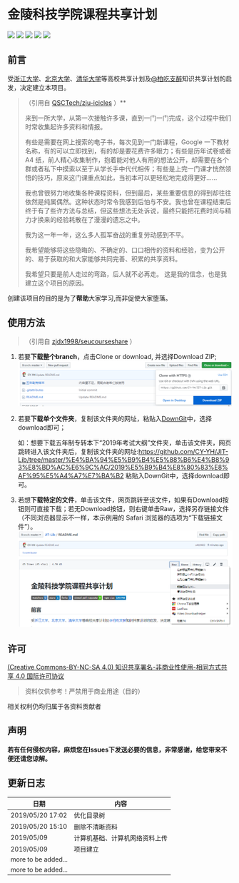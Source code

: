 # 金陵科技学院课程共享计划

[![](https://img.shields.io/github/watchers/CY-YH/JIT-Lib.svg?style=flat)](https://github.com/CY-YH/JIT-Lib/watchers)
[![](https://img.shields.io/github/stars/CY-YH/JIT-Lib.svg?style=flat)](https://github.com/CY-YH/JIT-Lib/stargazers)
[![](https://img.shields.io/github/forks/CY-YH/JIT-Lib.svg?style=flat)](https://github.com/CY-YH/JIT-Lib/network/members)
[![](https://img.shields.io/github/issues-pr-closed-raw/CY-YH/JIT-Lib.svg?style=flat)](https://github.com/CY-YH/JIT-Lib/issues)
![](https://img.shields.io/github/repo-size/CY-YH/JIT-Lib.svg?style=flat)

## 前言

受[浙江大学](https://github.com/QSCTech/zju-icicles)、[北京大学](https://github.com/lib-pku/libpku)、[清华大学](https://github.com/Trinkle23897/thu-cst-cracker)等高校共享计划及[@柏吃支醉](https://space.bilibili.com/131111)知识共享计划的启发，决定建立本项目。

>（引用自 [QSCTech/zju-icicles](https://github.com/QSCTech/zju-icicles) ）**
>
>来到一所大学，从第一次接触许多课，直到一门一门完成，这个过程中我们时常收集起许多资料和情报。
>
>有些是需要在网上搜索的电子书，每次见到一门新课程，Google 一下教材名称，有的可以立即找到，有的却是要花费许多眼力；有些是历年试卷或者 A4 纸，前人精心收集制作，抱着能对他人有用的想法公开，却需要在各个群或者私下中摸索以至于从学长手中代代相传；有些是上完一门课才恍然领悟的技巧，原来这门课重点如此，当初本可以更轻松地完成得更好……
>
>我也曾很努力地收集各种课程资料，但到最后，某些重要信息的得到却往往依然是纯属偶然。这种状态时常令我感到后怕与不安。我也曾在课程结束后终于有了些许方法与总结，但这些想法无处诉说，最终只能把花费时间与精力才换来的经验耗散在了漫漫的遗忘之中。
>
>我为这一年一年，这么多人孤军奋战的重复劳动感到不平。
>
>我希望能够将这些隐晦的、不确定的、口口相传的资料和经验，变为公开的、易于获取的和大家能够共同完善、积累的共享资料。
>
>我希望只要是前人走过的弯路，后人就不必再走。 这是我的信念，也是我建立这个项目的原因。

创建该项目的目的是为了**帮助**大家学习,而非促使大家堕落。

## 使用方法
>（引用自 [zjdx1998/seucourseshare](https://github.com/zjdx1998/seucourseshare/) ） 
1. 若要**下载整个branch**，点击Clone or download, 并选择Download ZIP;
   ![](https://github.com/CY-YH/JIT-Lib/blob/master/readme.assets/master_readme_downloadBranch.png)

2. 若要**下载单个文件夹**，复制该文件夹的网址，粘贴入[DownGit](https://minhaskamal.github.io/DownGit/#/home)中，选择download即可；

   如：想要下载五年制专转本下“2019年考试大纲”文件夹，单击该文件夹，网页跳转进入该文件夹后，复制该文件夹的网址:https://github.com/CY-YH/JIT-Lib/tree/master/%E4%BA%94%E5%B9%B4%E5%88%B6%E4%B8%93%E8%BD%AC%E6%9C%AC/2019%E5%B9%B4%E8%80%83%E8%AF%95%E5%A4%A7%E7%BA%B2 粘贴入DownGit中，选择download即可。

3. 若想**下载特定的文件**，单击该文件，网页跳转至该文件，如果有Download按钮则可直接下载；若无Download按钮，则右键单击Raw，选择另存链接文件（不同浏览器显示不一样，本示例用的 Safari 浏览器的选项为“下载链接文件”）。
   ![](https://github.com/CY-YH/JIT-Lib/blob/master/readme.assets/master_readme_downloadFile.png)
   
## 许可

[(Creative Commons-BY-NC-SA 4.0) 知识共享署名-非商业性使用-相同方式共享 4.0 国际许可协议](https://creativecommons.org/licenses/by-nc-sa/4.0/deed.zh)

>资料仅供参考！严禁用于商业用途（目的）

相关权利仍均归属于各资料贡献者

## 声明

**若有任何侵权内容，麻烦您在Issues下发送必要的信息，非常感谢，给您带来不便还请您谅解。**

## 更新日志

| 日期                   | 内容           |
| ---------------------- | -------------- |
| 2019/05/20 17:02       | 优化目录树 |
| 2019/05/20 15:10       | 删除不清晰资料 |
| 2019/05/09             | 计算机基础、计算机网络资料上传   |
| 2019/05/09             | 项目建立               |
| more to be added...      |                |
| more to be added...      |                |
